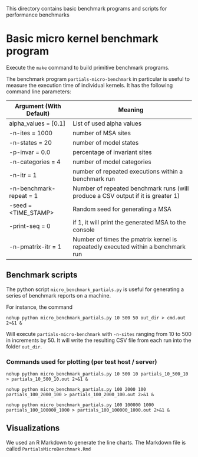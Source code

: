 This directory contains basic benchmark programs and scripts for performance benchmarks

# Basic micro kernel benchmark program 

Execute the `make` command to build primitive benchmark programs.

The benchmark program `partials-micro-benchmark` in particular is useful to measure the execution time of individual kernels. It has the following command line parameters:

|Argument (With Default)   | Meaning|
|---------------------|----|
alpha_values = [0.1] | List of used alpha values
-n-ites = 1000 | number of MSA sites
-n-states = 20 | number of model states
-p-invar = 0.0 | percentage of invariant sites
-n-categories = 4 | number of model categories
-n-itr = 1 | number of repeated executions within a benchmark run
-n-benchmark-repeat = 1 | Number of repeated benchmark runs (will produce a CSV output if it is greater 1)
-seed = <TIME_STAMP> | Random seed for generating a MSA 
-print-seq = 0| if 1, it will print the generated MSA to the console
-n-pmatrix-itr = 1 | Number of times the pmatrix kernel is repeatedly executed within a benchmark run


## Benchmark scripts

The python script `micro_benchmark_partials.py` is useful for generating a series of benchmark reports on a machine. 

For instance, the command

```
nohup python micro_benchmark_partials.py 10 500 50 out_dir > cmd.out 2>&1 &
```
Will execute `partials-micro-benchmark` with `-n-sites` ranging from 10 to 500 in increments by 50. It will write the resulting CSV file from each run into the folder `out_dir`.

### Commands used for plotting (per test host / server)

```
nohup python micro_benchmark_partials.py 10 500 10 partials_10_500_10 > partials_10_500_10.out 2>&1 &

nohup python micro_benchmark_partials.py 100 2000 100 
partials_100_2000_100 > partials_100_2000_100.out 2>&1 &

nohup python micro_benchmark_partials.py 100 100000 1000 partials_100_100000_1000 > partials_100_100000_1000.out 2>&1 &
```

## Visualizations

We used an R Markdown to generate the line charts. The Markdown file is called `PartialsMicroBenchmark.Rmd`